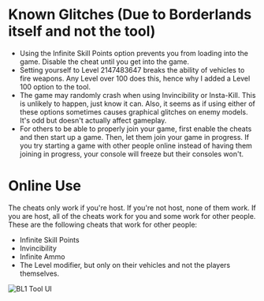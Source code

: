 # Known Glitches (Due to Borderlands itself and not the tool)
* Using the Infinite Skill Points option prevents you from loading into the game. Disable the cheat until you get into the game.
* Setting yourself to Level 2147483647 breaks the ability of vehicles to fire weapons. Any Level over 100 does this, hence why I added a Level 100 option to the tool.
* The game may randomly crash when using Invincibility or Insta-Kill. This is unlikely to happen, just know it can. Also, it seems as if using either of these options sometimes causes graphical glitches on enemy models. It's odd but doesn't actually affect gameplay.
* For others to be able to properly join your game, first enable the cheats and then start up a game. Then, let them join your game in progress. If you try starting a game with other people online instead of having them joining in progress, your console will freeze but their consoles won't.

# Online Use
The cheats only work if you're host. If you're not host, none of them work. If you are host, all of the cheats work for you and some work for other people. These are the following cheats that work for other people:
* Infinite Skill Points
* Invincibility
* Infinite Ammo
* The Level modifier, but only on their vehicles and not the players themselves.

![BL1 Tool UI](https://github.com/user-attachments/assets/1e6c0cd4-cfd4-44c8-b417-a860d9f147ab)
